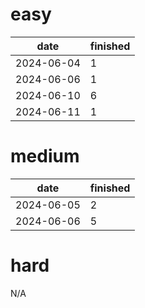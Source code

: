 easy
===

| date | finished |
| --- | --- |
| 2024-06-04 | 1 |
| 2024-06-06 | 1 |
| 2024-06-10 | 6 |
| 2024-06-11 | 1 |

medium
===

| date | finished |
| --- | --- |
| 2024-06-05 | 2 |
| 2024-06-06 | 5 |

hard
===

N/A


